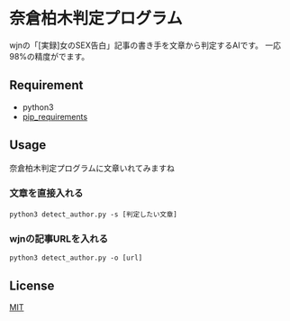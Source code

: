 奈倉柏木判定プログラム
====

wjnの「[実録]女のSEX告白」記事の書き手を文章から判定するAIです。
一応98%の精度がでます。

## Requirement

- python3
- [pip_requirements](https://github.com/hanarchy/DetectWjnAuthor/pip_requirements)

## Usage

奈倉柏木判定プログラムに文章いれてみますね

### 文章を直接入れる

`python3 detect_author.py -s [判定したい文章]`

### wjnの記事URLを入れる

`python3 detect_author.py -o [url]`

## License

[MIT](https://github.com/hanarchy/DetectWjnAuthor/master/LICENSE)
